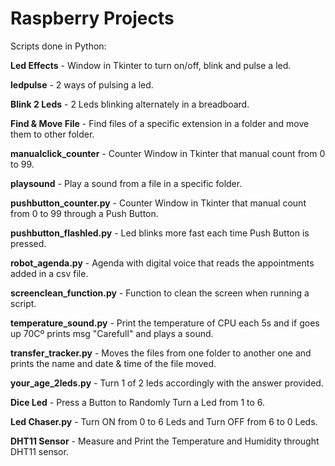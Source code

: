 # Raspberry Projects

Scripts done in Python:

**Led Effects** - Window in Tkinter to turn on/off, blink and pulse a led.

**ledpulse** - 2 ways of pulsing a led.

**Blink 2 Leds** - 2 Leds blinking alternately in a breadboard.

**Find & Move File** - Find files of a specific extension in a folder and move them to other folder.

**manualclick_counter** - Counter Window in Tkinter that manual count from 0 to 99.

**playsound** - Play a sound from a file in a specific folder.

**pushbutton_counter.py** - Counter Window in Tkinter that manual count from 0 to 99 through a Push Button.

**pushbutton_flashled.py** - Led blinks more fast each time Push Button is pressed.

**robot_agenda.py** - Agenda with digital voice that reads the appointments added in a csv file.

**screenclean_function.py** - Function to clean the screen when running a script.

**temperature_sound.py** - Print the temperature of CPU each 5s and if goes up 70Cº prints msg "Carefull" and plays a sound.

**transfer_tracker.py** - Moves the files from one folder to another one and prints the name and date & time of the file moved.

**your_age_2leds.py** - Turn 1 of 2 leds accordingly with the answer provided.

**Dice Led** - Press a Button to Randomly Turn a Led from 1 to 6.

**Led Chaser.py** - Turn ON from 0 to 6 Leds and Turn OFF from 6 to 0 Leds.

**DHT11 Sensor** - Measure and Print the Temperature and Humidity throught DHT11 sensor.
